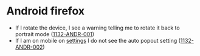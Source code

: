 # Android firefox

- If I rotate the device, I see a warning telling me to rotate it back to portrait mode (<a name="1132-ANDR-001" href="#1132-ANDR-001">1132-ANDR-001</a>)
- If I am on mobile on [settings](./1107-SETT-settings.md) I do not see the auto popout setting (<a name="1132-ANDR-002" href="#1132-ANDR-002">1132-ANDR-002</a>)
